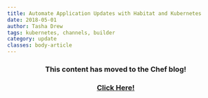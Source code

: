 ```yaml
---
title: Automate Application Updates with Habitat and Kubernetes
date: 2018-05-01
author: Tasha Drew
tags: kubernetes, channels, builder
category: update
classes: body-article
---
```


<h3><p style="text-align: center;">This content has moved to the Chef blog!</p></h3>
<h3><a href="https://blog.chef.io/2018/05/01/automate-application-updates-with-habitat-and-kubernetes"><p style="text-align: center;">Click Here!</p></a></h3>
